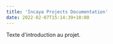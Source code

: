 ```yaml
---
title: 'Incaya Projects Documentation'
date: 2022-02-07T15:14:39+10:00
---
```


Texte d'introduction au projet.
